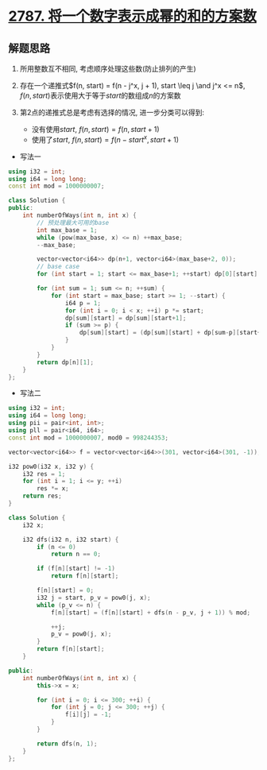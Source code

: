 # [2787. 将一个数字表示成幂的和的方案数](https://leetcode.cn/problems/ways-to-express-an-integer-as-sum-of-powers/)

## 解题思路

1. 所用整数互不相同, 考虑顺序处理这些数(防止排列的产生)

2. 存在一个递推式$f(n, start) = f(n - j^x, j + 1), start \leq j \and j^x <= n$, $f(n, start)$表示使用大于等于$start$的数组成$n$的方案数
3. 第2点的递推式总是考虑有选择的情况, 进一步分类可以得到:
    + 没有使用$start$, $f(n, start) = f(n, start + 1)$
    + 使用了$start$, $f(n, start) = f(n - start^x, start + 1)$




+ 写法一

```cpp
using i32 = int;
using i64 = long long;
const int mod = 1000000007;

class Solution {
public:
    int numberOfWays(int n, int x) {
        // 预处理最大可用的base
        int max_base = 1;
        while (pow(max_base, x) <= n) ++max_base;
        --max_base;

        vector<vector<i64>> dp(n+1, vector<i64>(max_base+2, 0));
        // base case
        for (int start = 1; start <= max_base+1; ++start) dp[0][start] = 1;

        for (int sum = 1; sum <= n; ++sum) {
            for (int start = max_base; start >= 1; --start) {
                i64 p = 1;
                for (int i = 0; i < x; ++i) p *= start;
                dp[sum][start] = dp[sum][start+1];
                if (sum >= p) {
                    dp[sum][start] = (dp[sum][start] + dp[sum-p][start+1]) % mod;
                }
            }
        }
        return dp[n][1];
    }
};

```

+ 写法二

```cpp
using i32 = int;
using i64 = long long;
using pii = pair<int, int>;
using pll = pair<i64, i64>;
const int mod = 1000000007, mod0 = 998244353;

vector<vector<i64>> f = vector<vector<i64>>(301, vector<i64>(301, -1));

i32 pow0(i32 x, i32 y) {
    i32 res = 1;
    for (int i = 1; i <= y; ++i)
        res *= x;
    return res;
}

class Solution {
    i32 x;

    i32 dfs(i32 n, i32 start) {
        if (n <= 0)
            return n == 0;

        if (f[n][start] != -1)
            return f[n][start];

        f[n][start] = 0;
        i32 j = start, p_v = pow0(j, x);
        while (p_v <= n) {
            f[n][start] = (f[n][start] + dfs(n - p_v, j + 1)) % mod;

            ++j;
            p_v = pow0(j, x);
        }
        return f[n][start];
    }

public:
    int numberOfWays(int n, int x) {
        this->x = x;

        for (int i = 0; i <= 300; ++i) {
            for (int j = 0; j <= 300; ++j) {
                f[i][j] = -1;
            }
        }

        return dfs(n, 1);
    }
};

```

